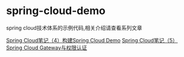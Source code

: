 # spring-cloud-demo
 spring cloud技术体系的示例代码,相关介绍请查看系列文章
 
 [Spring Cloud笔记（4）构建Spring Cloud Demo](https://blog.csdn.net/weixin_46628206/article/details/105553575)
 [Spring Cloud笔记（5）Spring Cloud Gateway与权限认证](https://blog.csdn.net/weixin_46628206/article/details/105654954)